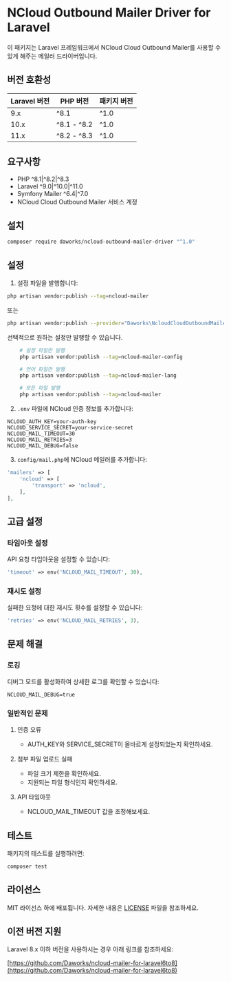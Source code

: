 # NCloud Outbound Mailer Driver for Laravel

이 패키지는 Laravel 프레임워크에서 NCloud Cloud Outbound Mailer를 사용할 수 있게 해주는 메일러 드라이버입니다.

## 버전 호환성

| Laravel 버전 | PHP 버전      | 패키지 버전 |
|-------------|---------------|------------|
| 9.x         | ^8.1          | ^1.0      |
| 10.x        | ^8.1 - ^8.2   | ^1.0      |
| 11.x        | ^8.2 - ^8.3   | ^1.0      |

## 요구사항

- PHP ^8.1|^8.2|^8.3
- Laravel ^9.0|^10.0|^11.0
- Symfony Mailer ^6.4|^7.0
- NCloud Cloud Outbound Mailer 서비스 계정

## 설치


```bash
composer require daworks/ncloud-outbound-mailer-driver "^1.0"
```


## 설정

1. 설정 파일을 발행합니다:

```bash
php artisan vendor:publish --tag=ncloud-mailer
```

또는
```bash
php artisan vendor:publish --provider="Daworks\NcloudCloudOutboundMailer\NcloudCloudOutboundMailerServiceProvider"
```

선택적으로 원하는 설정만 발행할 수 있습니다.
```bash
    # 설정 파일만 발행
    php artisan vendor:publish --tag=ncloud-mailer-config

    # 언어 파일만 발행
    php artisan vendor:publish --tag=ncloud-mailer-lang

    # 모든 파일 발행
    php artisan vendor:publish --tag=ncloud-mailer
```

2. `.env` 파일에 NCloud 인증 정보를 추가합니다:

```env
NCLOUD_AUTH_KEY=your-auth-key
NCLOUD_SERVICE_SECRET=your-service-secret
NCLOUD_MAIL_TIMEOUT=30
NCLOUD_MAIL_RETRIES=3
NCLOUD_MAIL_DEBUG=false
```

3. `config/mail.php`에 NCloud 메일러를 추가합니다:

```php
'mailers' => [
    'ncloud' => [
        'transport' => 'ncloud',
    ],
],
```


## 고급 설정

### 타임아웃 설정

API 요청 타임아웃을 설정할 수 있습니다:

```php
'timeout' => env('NCLOUD_MAIL_TIMEOUT', 30),
```

### 재시도 설정

실패한 요청에 대한 재시도 횟수를 설정할 수 있습니다:

```php
'retries' => env('NCLOUD_MAIL_RETRIES', 3),
```

## 문제 해결

### 로깅

디버그 모드를 활성화하여 상세한 로그를 확인할 수 있습니다:

```env
NCLOUD_MAIL_DEBUG=true
```

### 일반적인 문제

1. 인증 오류
   - AUTH_KEY와 SERVICE_SECRET이 올바르게 설정되었는지 확인하세요.

2. 첨부 파일 업로드 실패
   - 파일 크기 제한을 확인하세요.
   - 지원되는 파일 형식인지 확인하세요.

3. API 타임아웃
   - NCLOUD_MAIL_TIMEOUT 값을 조정해보세요.

## 테스트

패키지의 테스트를 실행하려면:

```bash
composer test
```

## 라이선스

MIT 라이선스 하에 배포됩니다. 자세한 내용은 [LICENSE](LICENSE) 파일을 참조하세요.

## 이전 버전 지원

Laravel 8.x 이하 버전을 사용하시는 경우 아래 링크를 참조하세요:

[https://github.com/Daworks/ncloud-mailer-for-laravel6to8](https://github.com/Daworks/ncloud-mailer-for-laravel6to8)
